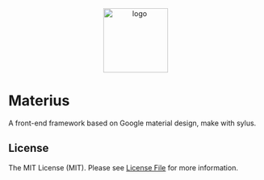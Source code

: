 <div align="center">
  <img alt="logo" src="https://raw.github.com/materius/framework/blob/master/assets/images/logo.png" width="128">
</div>

# Materius

A front-end framework based on Google material design, make with sylus.

## License

The MIT License (MIT). Please see [License File](LICENSE.md) for more information.
